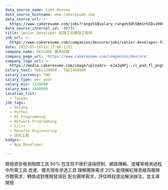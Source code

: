 ```yaml
---
data_source_name: Cake Resume
data_source_hostname: www.cakeresume.com
data_source_url: >-
  https://www.cakeresume.com/jobs?range%5Bsalary_range%5D%5Bmin%5D=1000000&refinementList%5Bprofession%5D%5B0%5D=tech_android-development&refinementList%5Bprofession%5D%5B1%5D=tech_ios-development
data_source_internal_id: '40732'
title: Senior Developer 紅隊工具開發工程師
job_url: >-
  https://www.cakeresume.com/companies/devcore/jobs/senior-developer-for-red-team-tool
date: 2022-05-16T13:17:06.133Z
company_name: DEVCORE 戴夫寇爾
company_page_url: 'https://www.cakeresume.com/companies/devcore'
company_logo_url: >-
  https://media.cakeresume.com/image/upload/s--eJaJqHPj--/c_pad,fl_png8,h_200,w_200/v1650984586/uafnic3fu3mhogjoaf7g.png
salary_text: TWD1120000 - TWD1400000
salary_currency: TWD
salary_type: per_year
salary_min: 1120000
salary_max: 1400000
location_list:
  - Taiwan
job_tags:
  - Golang
  - Python
  - OS Programming
  - Network Programming
  - C/C++
  - Reverse Engineering
  - 逆向工程
badges:
  - App Developer

---
```


開發資安檢測相關工具 80% 包含但不限於遠端控制、網路傳輸、提權等檢測過程中所需工具 改進、擴充現有滲透工具 理解團隊需求 20% 能理解紅隊思維與團隊作戰需求，轉換成對應開發項目 配合團隊需求，評估時程提出解決辦法，並主導開發